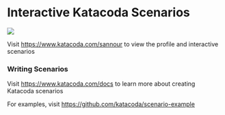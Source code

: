 # Interactive Katacoda Scenarios

[![](http://shields.katacoda.com/katacoda/sannour/count.svg)](https://www.katacoda.com/sannour "Get your profile on Katacoda.com")

Visit https://www.katacoda.com/sannour to view the profile and interactive scenarios

### Writing Scenarios
Visit https://www.katacoda.com/docs to learn more about creating Katacoda scenarios

For examples, visit https://github.com/katacoda/scenario-example
